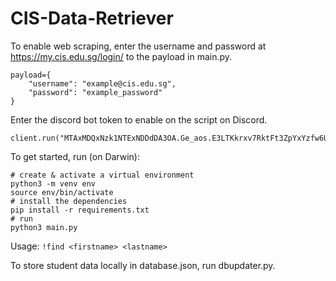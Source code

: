 # CIS-Data-Retriever
To enable web scraping, enter the username and password at https://my.cis.edu.sg/login/ to the payload in main.py.
```
payload={
    "username": "example@cis.edu.sg",
    "password": "example_password"
}
```

Enter the discord bot token to enable on the script on Discord. 
```
client.run("MTAxMDQxNzk1NTExNDDdDA3OA.Ge_aos.E3LTKkrxv7RktFt3ZpYxYzfw6U1JtdgBXQa8")
```

To get started, run (on Darwin):
```
# create & activate a virtual environment
python3 -m venv env
source env/bin/activate
# install the dependencies
pip install -r requirements.txt
# run
python3 main.py
```
Usage: ```!find <firstname> <lastname>```

To store student data locally in database.json, run dbupdater.py.
